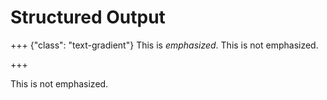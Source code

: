 # Structured Output


+++ {"class": "text-gradient"}
This is _emphasized_. This is not emphasized.

+++

This is not emphasized.